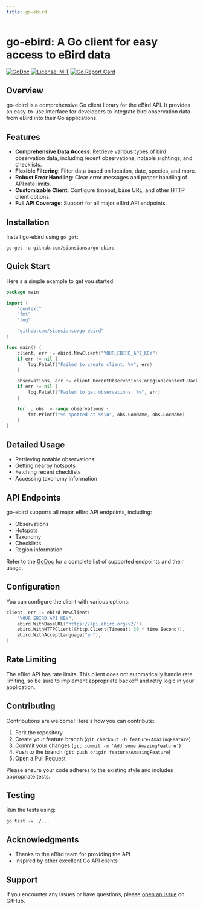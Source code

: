```yaml
---
title: go-ebird
---
```


# go-ebird: A Go client for easy access to eBird data

[![GoDoc](https://godoc.org/github.com/siansiansu/go-ebird?status.svg)](http://godoc.org/github.com/siansiansu/go-ebird) [![License: MIT](https://img.shields.io/badge/License-MIT-yellow.svg)](https://opensource.org/licenses/MIT) [![Go Report Card](https://goreportcard.com/badge/github.com/siansiansu/go-ebird)](https://goreportcard.com/report/github.com/siansiansu/go-ebird)

## Overview

go-ebird is a comprehensive Go client library for the eBird API. It provides an easy-to-use interface for developers to integrate bird observation data from eBird into their Go applications.

## Features

- **Comprehensive Data Access**: Retrieve various types of bird observation data, including recent observations, notable sightings, and checklists.
- **Flexible Filtering**: Filter data based on location, date, species, and more.
- **Robust Error Handling**: Clear error messages and proper handling of API rate limits.
- **Customizable Client**: Configure timeout, base URL, and other HTTP client options.
- **Full API Coverage**: Support for all major eBird API endpoints.

## Installation

Install go-ebird using `go get`:

```shell
go get -u github.com/siansiansu/go-ebird
```

## Quick Start

Here's a simple example to get you started:

```go
package main

import (
    "context"
    "fmt"
    "log"

    "github.com/siansiansu/go-ebird"
)

func main() {
    client, err := ebird.NewClient("YOUR_EBIRD_API_KEY")
    if err != nil {
        log.Fatalf("Failed to create client: %v", err)
    }

    observations, err := client.RecentObservationsInRegion(context.Background(), "US-NY", ebird.MaxResults(5))
    if err != nil {
        log.Fatalf("Failed to get observations: %v", err)
    }

    for _, obs := range observations {
        fmt.Printf("%s spotted at %s\n", obs.ComName, obs.LocName)
    }
}
```

## Detailed Usage

- Retrieving notable observations
- Getting nearby hotspots
- Fetching recent checklists
- Accessing taxonomy information

## API Endpoints

go-ebird supports all major eBird API endpoints, including:

- Observations
- Hotspots
- Taxonomy
- Checklists
- Region information

Refer to the [GoDoc](https://pkg.go.dev/github.com/siansiansu/go-ebird) for a complete list of supported endpoints and their usage.

## Configuration

You can configure the client with various options:

```go
client, err := ebird.NewClient(
    "YOUR_EBIRD_API_KEY",
    ebird.WithBaseURL("https://api.ebird.org/v2/"),
    ebird.WithHTTPClient(&http.Client{Timeout: 30 * time.Second}),
    ebird.WithAcceptLanguage("en"),
)
```

## Rate Limiting

The eBird API has rate limits. This client does not automatically handle rate limiting, so be sure to implement appropriate backoff and retry logic in your application.

## Contributing

Contributions are welcome! Here's how you can contribute:

1. Fork the repository
2. Create your feature branch (`git checkout -b feature/AmazingFeature`)
3. Commit your changes (`git commit -m 'Add some AmazingFeature'`)
4. Push to the branch (`git push origin feature/AmazingFeature`)
5. Open a Pull Request

Please ensure your code adheres to the existing style and includes appropriate tests.

## Testing

Run the tests using:

```shell
go test -v ./...
```

## Acknowledgments

- Thanks to the eBird team for providing the API
- Inspired by other excellent Go API clients

## Support

If you encounter any issues or have questions, please [open an issue](https://github.com/siansiansu/go-ebird/issues/new) on GitHub.